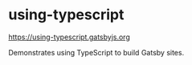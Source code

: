 # using-typescript

<https://using-typescript.gatsbyjs.org>

Demonstrates using TypeScript to build Gatsby sites.
